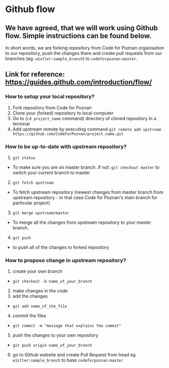 # Github flow

## We have agreed, that we will work using Github flow. Simple instructions can be found below.

In short words, we are forking repository from Code for Poznan organisation to our repository, push the changes there and create pull requests from our branches (eg. `w1stler:sample_branch`) to `codeforpoznan:master`. 

## Link for reference: https://guides.github.com/introduction/flow/

### How to setup your local repository?

1. Fork repository from Code for Poznań
2. Clone your (forked) repository to local computer
3. Go to (`cd project_name` command) directory of cloned repository in a terminal
4. Add upstream remote by executing command `git remote add upstream https://github.com/CodeForPoznan/project_name.git`

### How to be up-to-date with upstream repository?

1. `git status`
  * To make sure you are on master branch. If not:
     `git checkout master` to switch your current branch to master
2. `git fetch upstream`
  * To fetch upstream repository (newest changes from master branch from upstream repository - in that case Code for Poznan's main branch for particular project)
3. `git merge upstream/master`
  * To merge all the changes from upstream repository to your master branch.
4. `git push`
  * to push all of the changes to forked repository

### How to propose change in upstream repository?

1. create your own branch 
  * `git checkout -b name_of_your_branch`
2. make changes in the code
3. add the changes
  * `git add name_of_the_file`
4. commit the files 
  * `git commit -m "message that explains the commit"`
5. push the changes to your own repository
  * `git push origin name_of_your_branch`
6. go to Github website and create Pull Request from head eg. `w1stler:sample_branch` to base `codeforpoznan:master`
